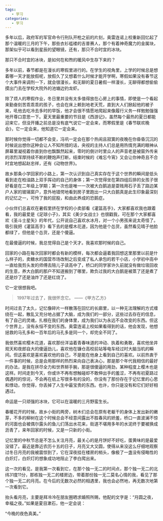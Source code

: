```yaml
---
tags:
   - 学习
categories:
   - 学习
---
```



多年以后，政府军的军官命令行刑队开枪之前的片刻，奥雷连诺上校重新回忆起了那个温暖的三月的下午，那些衣衫褴褛的吉普赛人，那个有着神奇魔力的金属块，那架似乎可以看到星辰的望眼镜，还有，那只不合时宜的冰块。

那只不合时宜的冰块，是如何在和煦的暖风中生存下来的？

多年以前，春节都是在漫长的寒假里进行的。在学生的视角里，上学的时候总是想着哪一天才能放假呢，放假久了又想着什么时候才能开学啊，寒假如果没有春节这个大事件来调剂一下，就会很漫长，和无聊的夏日暑假一样漫长，无聊得都想偷偷摸出门去在学校大院外的池塘边钓龙虾。

除了烦人的寒假作业，冬日里并没有太多值得放在心房上的事情，即使是一个看起来勤奋刻苦乖乖乖的孩子，也会在床上赖到地老天荒，直到大人们掀起他的被子来，吼他去吃冷去多时的早饭，他才会很不情愿地爬起来像履行义务一样勉勉强强地开尊口意思一下。夏天里最重要的节目是《西游记》，虽然每个最热的夏日都能迎来它，但没开播之前总是没有底气说它一定会来，而寒假里是《春节联欢晚会》，它一定会来，他知道它一定会来。

那时候你觉得一切都不会变，冯巩一定会在那个热闹且寂寞的夜晚在你昏昏沉沉的时候说出想你这种会让人不知所措的话，央视的主持人们总是用热情充满的眼神从屏幕里凝视着你直到你也飘飘然起来，零时的倒计时里众人的声音老是被窗外传来的浓烈浑厚持续不断的鞭炮声打断，结束时候的《难忘今宵》又会让你神奇且不合时宜地想起赵忠祥，还有《动物世界》。

故乡那条小学回家的小路上，第一次认识到自己真实存在于这个世界的瞬间是低头看到走在柏油路上双手挥动的自己的身体；第一次觉得坐在第四组后排的女孩子很好看是在二年级上学期；第一次也是唯一一次被大白鹅追是耍贱用石子丢了路边某户人家的玻璃窗户，意外地错愕地看到房子里跑出一只大白鹅真是此生印象最深刻的记忆之一，可怜了我的屁股，和由此养成的恐鹅症。

小伙伴们总喜欢在暑假里挤在学校的小卖部看《灌篮高手》，大家都喜欢我也跟着看，我的最爱是《足球小子》，其实《美少女战士》也很戳我，可在那个大家都喜欢《圣斗士星矢》的年代，公开说自己喜欢水冰月，对一个小男孩来说太奇怪了。吸引我把《灌篮高手》看下去的是樱木花道，因为他是个怂货，虽然看见晴子他脸都绿了，但他是个怂货，还是个傻逼。

在最傻逼的时候，我总觉得自己是个天才。我喜欢那时候的自己。

回家的小路在每次回家时都会有新的模样，每次都会逼着我回想这里那里以前是什么样子的，卖糖水的国营市场改制之后变成了私人承包的若干小店，小学初中高中一直给我剪头发的师傅去陪儿子读高中了，桥口的同学家许久前就没有做垃圾回收的生意，养大白鹅的那户不知道搬到了哪里，欺负过我的大白鹅是被蒸了还是煮了还是炒了还是油炸了还是红烧了。

它一定很想我吧。

> 1997年过去了，我很怀念它。
                                    ——《甲方乙方》

时间过去了太久，记忆像碎片一样散落在回忆的长廊里，以一种无法理解的方式缠绕在一起，散乱又充分地占据了大脑，成为我们的一部分，这些过去存在的信息，有了自己的灵魂，扎根在我们的身体里，成为我们以为永远不会改变的东西。但这个世界上，没有永恒不变的东西。奥雷连诺上校如果看得到的话，他会发现，他想拯救的马孔多和一百年后的马孔多是同一个，却完全不同了。

我依然喜欢樱木花道，喜欢那份洋溢着青春味道的冲动、执着和勇敢，喜欢他坐井观天和夜郎自大的傻逼劲儿，喜欢他在镰仓高校前站等电车经过时大脑当机的瞬间。但这喜欢是喜欢喜欢他的自己，不是能在他身上看到自己的喜欢。以前热衷于一件事的时候，总是会用那样的热烈来向自己表决心，那是那个年代我相信的最好的办法，是我在拼尽全力和世界掰手腕，那是很傻逼的用劲，某种程度上樱木也是这样。时间走到今天，你或许不再有想触碰却不敢伸出手的羞涩，不再有初夏路过偶遇时的惊诧，不会再在纸上写很多有的没的，你没有了那份存在于记忆里的心思和悸动，你觉得，你丢掉了人生中最宝贵的东西。也许，你只是没有和它们好好相遇过。

命运是一只顽强的冰块，它可以在温暖的三月野蛮生长。

春暖花开的时候，故乡小街的两旁，树木们总会在原有老躯干的身体上发出新的嫩芽，不多的柳树在这个时候总会不经意间露出不胜春风的娇羞，桥口一直波澜不惊的河面也会被偶尔露头的鱼儿们荡出水花来，街道不堪用多年的水泥终于要被换成沥青了，来年回家的时候，又是一只新的小街。

记忆里的中秋节总是不怎么关注月亮，最关心的是月饼好不好吃，蛋黄味的是最爱没错了。最近是靠近农历十五的日子，月亮又大又圆，使得从来没这么仔细地观察过冬日月亮的我被震惊到了，它在深夜挂在楼房的梢头，像极了一盏没有侵略性的白炽灯，白炽灯的想象成功地阻止了李白爬出来。

这一次的看见，是我第一次看到它，在那个独一无二的时间点，那个独一无二的北纬31度11分，那栋独一无二的楼房边，带着那份独一无二莫名心情的我，看见了那个独一无二的月亮。在今后的无数次必然的相遇里，我也会必然地，再无数次地第一次看到它。

抬头看月亮，主要是拜冷冷在朋友圈晒求婚照所赐，他配的文字是：“月圆之夜，幸福之夜。”如果是夏目漱石，他一定会说：

“今晚的夜色真美。”
